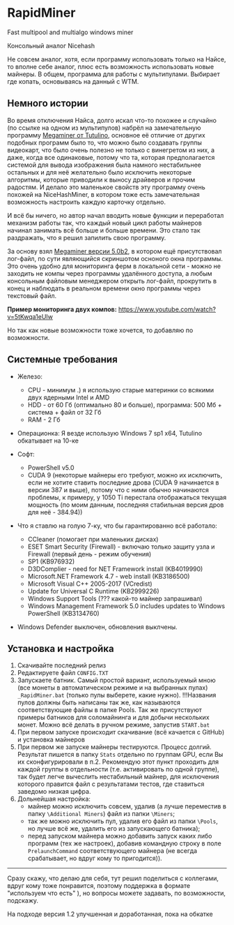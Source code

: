 # RapidMiner #
Fast multipool and multialgo windows miner

Консольный аналог Nicehash

Не совсем аналог, хотя, если программу использовать только на Найсе, то вполне себе аналог, плюс есть возможность использовать новые майнеры. В общем, программа для работы с мультипулами. Выбирает где копать, основываясь на данный с WTM.

## Немного истории ##
Во время отключения Найса, долго искал что-то похожее и случайно (по ссылке на одном из мультипулов) набрёл на замечательную программу [Megaminer от Tutulino](https://github.com/tutulino/Megaminer), основное её отличие от других подобных программ было то, что можно было создавать группы видеокарт, что было очень полезно не только с винегретом из них, а даже, когда все одинаковые, потому что та, которая предполагается системой для вывода изображения была намного нестабильнее остальных и для неё желательно было исключить некоторые алгоритмы, которые приводили к выносу драйверов и прочим радостям. И делало это маленькое свойств эту программу очень похожей на NiceHashMiner, в котором тоже есть замечательная возможность настроить каждую карточку отдельно.

И всё бы ничего, но автор начал вводить новые функции и переработал механизм работы так, что каждый новый цикл работы майнеров начинал занимать всё больше и больше времени. Это стало так раздражать, что я решил запилить свою программу.

За основу взял [Megaminer версии 5.0b2](https://github.com/tutulino/Megaminer/releases/tag/5.0-beta2), в котором ещё присутствовал лог-файл, по сути являющийся скриншотом осноного окна программы. Это очень удобно для мониторинга ферм в локальной сети - можно не заходить не компы через программы удалённого доступа, а любым консольным файловым менеджером открыть лог-файл, прокрутить в конец и наблюдать в реальном времени окно программы через текстовый файл.

**Пример мониторинга двух компов:**
https://www.youtube.com/watch?v=5tKwqa1eUIw

Но так как новые возможности тоже хочется, то добавляю по возможности.

## Системные требования ##
- Железо:
	- CPU - минимум .) я использую старые материнки со всякими двух ядерными Intel и AMD
	- HDD - от 60 Гб (оптимально 80 и больше), программа: 500 Мб + система + файл от 32 Гб
	- RAM - 2 Гб
- Операционка: Я везде использую Windows 7 sp1 x64, Tutulino обкатывает на 10-ке

- Софт:	
	- PowerShell v5.0
	- CUDA 9 (некоторые майнеры его требуют, можно их исключить, если не хотите ставить последние дрова (CUDA 9 начинается в версии 387 и выше), потому что с ними обычно начинаются проблемы, к примеру, у 1050 Ti перестала отображаться текущая мощность (по моим данным, последняя стабильная версия дров для неё - 384.94))

- Что я ставлю на голую 7-ку, что бы гарантированно всё работало:
	 - CCleaner (помогает при маленьких дисках)
	 - ESET Smart Security (Firewall) - включаю только защиту узла и Firewall (первый день - режим обучения)
	 - SP1 (KB976932)
	 - D3DComplier - need for NET Framework install (KB4019990)
	 - Microsoft.NET Framework 4.7 - web install (KB3186500)
	 - Microsoft Visual C++ 2005-2017 (VCredist)
	 - Update for Universal C Runtime (KB2999226)
	 - Windows Support Tools (??? какой-то майнер запрашивал)
	 - Windows Management Framework 5.0 includes updates to Windows PowerShell (KB3134760)	
- Windows Defender выключен, обновления выклчены.
		
## Установка и настройка ##

1. Скачивайте последний релиз
2. Редактируете файл `CONFIG.TXT`
3. Запускаете батник. Самый простой вариант, используемый мною (все монеты в автоматическом режиме и на выбранных пулах) `_RapidMiner.bat` (только пулы выберете, какие нужно). !!!Названия пулов должны быть написаны так же, как называются соответствующие файлы в папке Pools. Так же присутствуют примеры батников для соломайнинга и для добычи нескольких монет. Можно всё делать в ручном режиме, запустив `START.bat`
4. При первом запуске происходит скачивание (всё качается с GitHub) и установка майнеров
5. При первом же запуске майнеры тестируются. Процесс долгий. Результат пишется в папку `Stats` отдельно по группам GPU, если Вы их сконфигурировали в п.2. Рекомендую этот пункт проходить для каждой группы в отдельности (т.е. активировать по одной группе), так будет легче вычеслить нестабильный майнер, для исключения которого правится файл с результатами тестов, где ставиться заведомо низкая цифра. 
6. Дольнейшая настройка:
	- майнер можно исключить совсем, удалив (а лучше переместив в папку `\Additional Miners`) файл из папки `\Miners`;
	- так же можно исключить пул, удалив его файл из папки `\Pools`, но лучше всё же, удалить его из запускающего батника);
	- перед запуском майнера можно добавить запуск каких либо программ (тех же настроек), добавив командную строку в поле
	  `PrelaunchCommand` соответствующего майнера (не всегда срабатывает, но вдруг кому то пригодится)).

------

Сразу скажу, что делаю для себя, тут решил поделиться с коллегами, вдруг кому тоже понравится, поэтому поддержка в формате "используем что есть" ), но вопросы можете задавать, по возможности, подскажу. 

На подходе версия 1.2 улучшенная и доработанная, пока на обкатке
